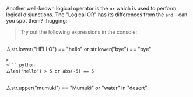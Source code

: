 Another well-known logical operator is the `or` which is used to perform logical disjunctions. The "Logical OR" has its differences from the `and` - can you spot them? :hugging:

> Try out the following expressions in the console:
>
>``` python
ムstr.lower("HELLO") == "hello" or str.lower("bye") == "bye"
```
>
>``` python
ムlen("hello") > 5 or abs(-5) == 5
```
>
>``` python
ムstr.upper("mumuki") == "Mumuki" or "water" in "desert"
```
